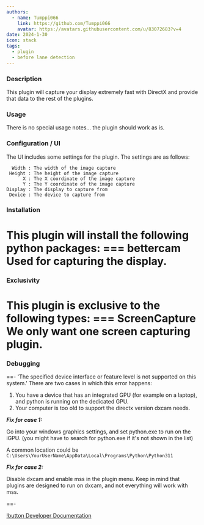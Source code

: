 ```yaml
---
authors: 
  - name: Tumppi066
    link: https://github.com/Tumppi066
    avatar: https://avatars.githubusercontent.com/u/83072683?v=4
date: 2024-1-30
icon: stack
tags: 
  - plugin
  - before lane detection
---
```


### Description
This plugin will capture your display extremely fast with DirectX and provide that data to the rest of the plugins.

### Usage
There is no special usage notes... the plugin should work as is.

### Configuration / UI
The UI includes some settings for the plugin. The settings are as follows:
```
  Width : The width of the image capture
 Height : The height of the image capture
      X : The X coordinate of the image capture
      Y : The Y coordinate of the image capture
Display : The display to capture from
 Device : The device to capture from
```

### Installation
This plugin will install the following python packages:
=== bettercam
Used for capturing the display.
===

### Exclusivity
This plugin is exclusive to the following types:
=== ScreenCapture
We only want one screen capturing plugin.
===

### Debugging
==- 'The specified device interface or feature level is not supported on this system.'
There are two cases in which this error happens:
1. You have a device that has an integrated GPU (for example on a laptop), and python is running on the dedicated GPU.
2. Your computer is too old to support the directx version dxcam needs.

***Fix for case 1:***

Go into your windows graphics settings, and set python.exe to run on the iGPU. (you might have to search for python.exe if it's not shown in the list)

A common location could be `C:\Users\YourUserName\AppData\Local\Programs\Python\Python311`

***Fix for case 2:***

Disable dxcam and enable mss in the plugin menu. Keep in mind that plugins are designed to run on dxcam, and not everything will work with mss.

==-

[!button Developer Documentation](Docs.md)